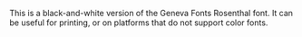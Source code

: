 This is a black-and-white version of the Geneva Fonts Rosenthal font. 
It can be useful for printing, or on platforms that do not support color fonts.
